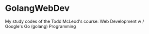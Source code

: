 # GolangWebDev

My study codes of the Todd McLeod's course: Web Development w / Google's Go (golang) Programming
